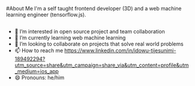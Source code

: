 #About Me
I'm a self taught frontend developer (3D) and a web machine learning engineer (tensorflow.js).

##
- 👀 I’m interested in open source project and team collaboration 
- 🌱 I’m currently learning web machine learning 
- 💞️ I’m looking to collaborate on projects that solve real world problems 
- 📫 How to reach me https://www.linkedin.com/in/idowu-tijesunimi-189492294?utm_source=share&utm_campaign=share_via&utm_content=profile&utm_medium=ios_app
- 😄 Pronouns: he/him
  

<!---
tijesunimi-5/tijesunimi-5 is a ✨ special ✨ repository because its `README.md` (this file) appears on your GitHub profile.
You can click the Preview link to take a look at your changes.
--->
